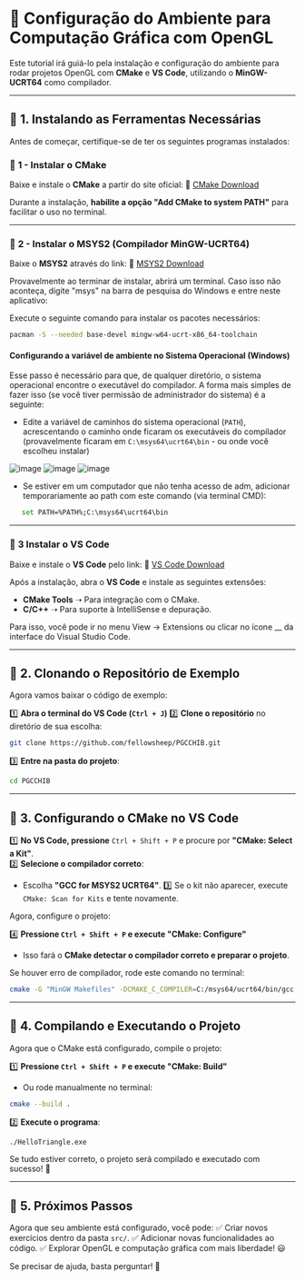 # 🚀 Configuração do Ambiente para Computação Gráfica com OpenGL

Este tutorial irá guiá-lo pela instalação e configuração do ambiente para rodar projetos OpenGL com **CMake** e **VS Code**, utilizando o **MinGW-UCRT64** como compilador.

---

## 📌 1. Instalando as Ferramentas Necessárias

Antes de começar, certifique-se de ter os seguintes programas instalados:

### 🔹 **1 - Instalar o CMake**
Baixe e instale o **CMake** a partir do site oficial:
🔗 [CMake Download](https://cmake.org/download/)

Durante a instalação, **habilite a opção "Add CMake to system PATH"** para facilitar o uso no terminal.

---

### 🔹 **2 - Instalar o MSYS2 (Compilador MinGW-UCRT64)**
Baixe o **MSYS2** através do link:
🔗 [MSYS2 Download](https://www.msys2.org/)

Provavelmente ao terminar de instalar, abrirá um terminal. Caso isso não aconteça, digite "msys" na barra de pesquisa do Windows e entre neste aplicativo:

Execute o seguinte comando para instalar os pacotes necessários:

```sh
pacman -S --needed base-devel mingw-w64-ucrt-x86_64-toolchain
```

#### Configurando a variável de ambiente no Sistema Operacional (Windows)

Esse passo é necessário para que, de qualquer diretório, o sistema operacional encontre o executável do compilador. A forma mais simples de fazer isso (se você tiver permissão de administrador do sistema) é a seguinte:
 - Edite a variável de caminhos do sistema operacional (`PATH`), acrescentando o caminho onde ficaram os executáveis do compilador (provavelmente ficaram em `C:\msys64\ucrt64\bin` - ou onde você escolheu instalar)

![image](https://github.com/user-attachments/assets/645846a5-38e2-4a26-a307-a961afb80116)
![image](https://github.com/user-attachments/assets/89bc66d1-c269-45ac-9f5f-e528325a9e95)
![image](https://github.com/user-attachments/assets/25c305fa-239c-4119-afd3-20d8dbf318e6)

 - Se estiver em um computador que não tenha acesso de adm, adicionar temporariamente ao path com este comando (via terminal CMD): 
```sh
   set PATH=%PATH%;C:\msys64\ucrt64\bin
```
---

### 🔹 **3 Instalar o VS Code**
Baixe e instale o **VS Code** pelo link:
🔗 [VS Code Download](https://code.visualstudio.com/)

Após a instalação, abra o **VS Code** e instale as seguintes extensões:

- **CMake Tools** ➝ Para integração com o CMake.
- **C/C++** ➝ Para suporte à IntelliSense e depuração.
  
Para isso, você pode ir no menu View -> Extensions ou clicar no ícone __ da interface do Visual Studio Code.

---

## 📌 2. Clonando o Repositório de Exemplo

Agora vamos baixar o código de exemplo:

1️⃣ **Abra o terminal do VS Code (`Ctrl + J`)**
2️⃣ **Clone o repositório** no diretório de sua escolha:

```sh
git clone https://github.com/fellowsheep/PGCCHIB.git
```

3️⃣ **Entre na pasta do projeto**:

```sh
cd PGCCHIB
```

---

## 📌 3. Configurando o CMake no VS Code

1️⃣ **No VS Code, pressione** `Ctrl + Shift + P` e procure por **"CMake: Select a Kit"**.  
2️⃣ **Selecione o compilador correto**:
   - Escolha **"GCC for MSYS2 UCRT64"**.
3️⃣ Se o kit não aparecer, execute `CMake: Scan for Kits` e tente novamente.

Agora, configure o projeto:

4️⃣ **Pressione `Ctrl + Shift + P` e execute "CMake: Configure"**
   - Isso fará o **CMake detectar o compilador correto e preparar o projeto**.

Se houver erro de compilador, rode este comando no terminal:

```sh
cmake -G "MinGW Makefiles" -DCMAKE_C_COMPILER=C:/msys64/ucrt64/bin/gcc.exe -DCMAKE_CXX_COMPILER=C:/msys64/ucrt64/bin/g++.exe
```

---

## 📌 4. Compilando e Executando o Projeto

Agora que o CMake está configurado, compile o projeto:

1️⃣ **Pressione `Ctrl + Shift + P` e execute "CMake: Build"**
   - Ou rode manualmente no terminal:

   ```sh
   cmake --build .
   ```

2️⃣ **Execute o programa**:
   ```sh
   ./HelloTriangle.exe
   ```

Se tudo estiver correto, o projeto será compilado e executado com sucesso! 🚀

---

## 📌 5. Próximos Passos

Agora que seu ambiente está configurado, você pode:
✅ Criar novos exercícios dentro da pasta `src/`.
✅ Adicionar novas funcionalidades ao código.
✅ Explorar OpenGL e computação gráfica com mais liberdade! 😃

Se precisar de ajuda, basta perguntar! 🚀


